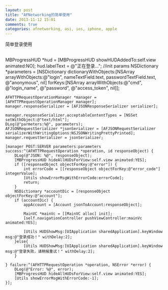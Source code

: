 ```yaml
---
layout: post
title: "AFNetworking的简单使用"
date: 2013-11-12 15:01
comments: true
categories: afnetworking, asi, ios, iphone, apple 
---
```

<p>简单登录使用</p><br>
    MBProgressHUD *hud = [MBProgressHUD showHUDAddedTo:self.view animated:NO];
    hud.labelText = @"正在登录...";
    //init params
    NSDictionary *parameters = [NSDictionary dictionaryWithObjects:[NSArray arrayWithObjects:@"login", nameTextField.text, passwordTextField.text, @"anonymous", nil] forKeys:[NSArray arrayWithObjects:@"cmd", @"login_name", @"password", @"access_token", nil]];
    
    AFHTTPRequestOperationManager *manager = [AFHTTPRequestOperationManager manager];
    manager.responseSerializer = [AFJSONResponseSerializer serializer];
    
    manager.responseSerializer.acceptableContentTypes = [NSSet setWithObject:@"text/html"];
    DLog(@"parmeters:%@", parameters);
    AFJSONRequestSerializer *jsonSerializer = [AFJSONRequestSerializer serializerWithWritingOptions:NSJSONWritingPrettyPrinted];
    manager.requestSerializer = jsonSerializer;
    
    [manager POST:SERVER parameters:parameters success:^(AFHTTPRequestOperation *operation, id responseObject) {
        DLog(@"JSON: %@", responseObject);
        [MBProgressHUD hideAllHUDsForView:self.view animated:YES];
        if ([responseObject objectForKey:@"error"]) {
            int errorCode = [[responseObject objectForKey:@"error_code"] integerValue];
            [Utils showErrorMsgWithErrorCode:errorCode];
            return;
        }
        NSDictionary *accountDic = [responseObject objectForKey:@"account"];
        if (accountDic) {
            appAccount = [Account jsonToAccount:responseObject];

            MainVC *mainVc = [[MainVC alloc] init];
            [self.navigationController pushViewController:mainVc animated:YES];
            
            [Utils HUDShowMsg:[UIApplication sharedApplication].keyWindow msg:@"登录成功！" withDelay:2];
        }else{
            [Utils HUDShowMsg:[UIApplication sharedApplication].keyWindow msg:@"登录失败，请稍候重试！" withDelay:2];
        }
        
    } failure:^(AFHTTPRequestOperation *operation, NSError *error) {
        DLog(@"Error: %@", error);
        [MBProgressHUD hideAllHUDsForView:self.view animated:YES];
        [Utils showErrorMsgWithErrorCode:-1];
    }];

